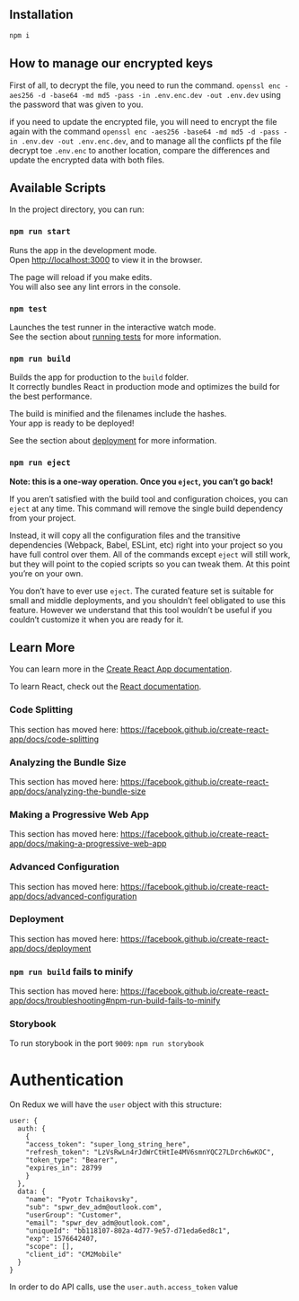 ## Installation

```bash
npm i
```


## How to manage our encrypted keys

First of all, to decrypt the file, you need to run the command.
`openssl enc -aes256 -d -base64 -md md5 -pass -in .env.enc.dev -out .env.dev`
using the password that was given to you.

if you need to update the encrypted file, you will need to encrypt the file again with the command
`openssl enc -aes256 -base64 -md md5 -d -pass -in .env.dev -out .env.enc.dev`,
and to manage all the conflicts pf the file decrypt toe `.env.enc` to another location,
compare the differences and update the encrypted data with both files.
## Available Scripts

In the project directory, you can run:

### `npm run start`

Runs the app in the development mode.<br>
Open [http://localhost:3000](http://localhost:3000) to view it in the browser.

The page will reload if you make edits.<br>
You will also see any lint errors in the console.

### `npm test`

Launches the test runner in the interactive watch mode.<br>
See the section about [running tests](https://facebook.github.io/create-react-app/docs/running-tests) for more information.

### `npm run build`

Builds the app for production to the `build` folder.<br>
It correctly bundles React in production mode and optimizes the build for the best performance.

The build is minified and the filenames include the hashes.<br>
Your app is ready to be deployed!

See the section about [deployment](https://facebook.github.io/create-react-app/docs/deployment) for more information.

### `npm run eject`

**Note: this is a one-way operation. Once you `eject`, you can’t go back!**

If you aren’t satisfied with the build tool and configuration choices, you can `eject` at any time. This command will remove the single build dependency from your project.

Instead, it will copy all the configuration files and the transitive dependencies (Webpack, Babel, ESLint, etc) right into your project so you have full control over them. All of the commands except `eject` will still work, but they will point to the copied scripts so you can tweak them. At this point you’re on your own.

You don’t have to ever use `eject`. The curated feature set is suitable for small and middle deployments, and you shouldn’t feel obligated to use this feature. However we understand that this tool wouldn’t be useful if you couldn’t customize it when you are ready for it.

## Learn More

You can learn more in the [Create React App documentation](https://facebook.github.io/create-react-app/docs/getting-started).

To learn React, check out the [React documentation](https://reactjs.org/).

### Code Splitting

This section has moved here: https://facebook.github.io/create-react-app/docs/code-splitting

### Analyzing the Bundle Size

This section has moved here: https://facebook.github.io/create-react-app/docs/analyzing-the-bundle-size

### Making a Progressive Web App

This section has moved here: https://facebook.github.io/create-react-app/docs/making-a-progressive-web-app

### Advanced Configuration

This section has moved here: https://facebook.github.io/create-react-app/docs/advanced-configuration

### Deployment

This section has moved here: https://facebook.github.io/create-react-app/docs/deployment

### `npm run build` fails to minify

This section has moved here: https://facebook.github.io/create-react-app/docs/troubleshooting#npm-run-build-fails-to-minify

### Storybook

To run storybook in the port `9009`:
`npm run storybook`

# Authentication

On Redux we will have the `user` object with this structure:
```
user: {
  auth: {
    {
    "access_token": "super_long_string_here",
    "refresh_token": "LzVsRwLn4rJdWrCtHtIe4MV6smnYQC27LDrch6wKOC",
    "token_type": "Bearer",
    "expires_in": 28799
    }
  },
  data: {
    "name": "Pyotr Tchaikovsky",
    "sub": "spwr_dev_adm@outlook.com",
    "userGroup": "Customer",
    "email": "spwr_dev_adm@outlook.com",
    "uniqueId": "bb118107-802a-4d77-9e57-d71eda6ed8c1",
    "exp": 1576642407,
    "scope": [],
    "client_id": "CM2Mobile"
  }
}
```
In order to do API calls, use the `user.auth.access_token` value
